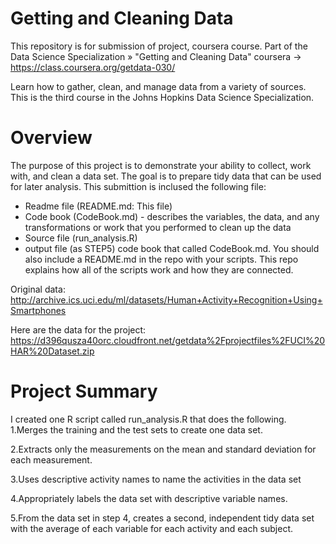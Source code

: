 # Getting and Cleaning Data
This repository is for submission of project, coursera course. 
Part of the Data Science Specialization »
"Getting and Cleaning Data" coursera ->  https://class.coursera.org/getdata-030/

Learn how to gather, clean, and manage data from a variety of sources. This is the third course in the Johns Hopkins Data Science Specialization.

# Overview
The purpose of this project is to demonstrate your ability to collect, work with, and clean a data set. The goal is to prepare tidy data that can be used for later analysis. 
This submittion is inclused the following file:
- Readme file (README.md: This file)
- Code book (CodeBook.md) - describes the variables, the data, and any transformations or work that you performed to clean up the data
- Source file (run_analysis.R) 
- output file (as STEP5)
 code book that  called CodeBook.md. You should also include a README.md in the repo with your scripts. This repo explains how all of the scripts work and how they are connected.  

Original data:
http://archive.ics.uci.edu/ml/datasets/Human+Activity+Recognition+Using+Smartphones 

Here are the data for the project: 
https://d396qusza40orc.cloudfront.net/getdata%2Fprojectfiles%2FUCI%20HAR%20Dataset.zip 

# Project Summary
I created one R script called run_analysis.R that does the following. 
1.Merges the training and the test sets to create one data set.

2.Extracts only the measurements on the mean and standard deviation for each measurement.

3.Uses descriptive activity names to name the activities in the data set

4.Appropriately labels the data set with descriptive variable names. 

5.From the data set in step 4, creates a second, independent tidy data set with the average of each variable for each activity and each subject.
